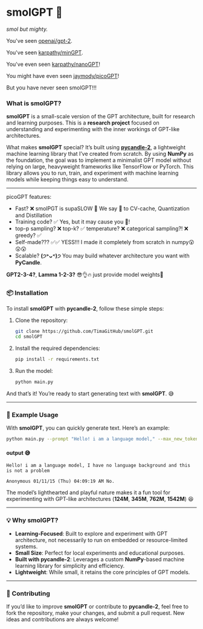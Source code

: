 # smolGPT 🐾

*smol but mighty.*


You've seen [openai/gpt-2](https://github.com/openai/gpt-2).

You've seen [karpathy/minGPT](https://github.com/karpathy/mingpt).

You've even seen [karpathy/nanoGPT](https://github.com/karpathy/nanogpt)!

You might have even seen [jaymody/picoGPT](https://github.com/jaymody/picoGPT)!

But you have never seen smolGPT!!!

### What is **smolGPT**?

**smolGPT** is a small-scale version of the GPT architecture, built for research and learning purposes. This is a **research project** focused on understanding and experimenting with the inner workings of GPT-like architectures.

What makes **smolGPT** special? It’s built using **[pycandle-2](https://github.com/TimaGitHub/pycandle-2)**, a lightweight machine learning library that I’ve created from scratch. By using **NumPy** as the foundation, the goal was to implement a minimalist GPT model without relying on large, heavyweight frameworks like TensorFlow or PyTorch.
 This library allows you to run, train, and experiment with machine learning models while keeping things easy to understand.

---


picoGPT features:
* Fast? ❌ smolPGT is supaSLOW 🐌 We say 🚫 to CV-cache, Quantization and Distillation 
* Training code? ✅ Yes, but it may cause you 💢!
* top-p sampling? ❌ top-k? ✅ temperature? ❌ categorical sampling?! ❌ greedy? ✅
* Self-made??? ✅✅ YESS!!! I made it completely from scratch in numpy😲😲😲 
* Scalable? **(੭˃ᴗ˂)੭** You may build whatever architecture you want with **PyCandle**. 

**GPT2-3-4?**, **Lamma 1-2-3?** 😎👌🔥 just provide model weights🤔



### 📦 Installation

To install **smolGPT** with **pycandle-2**, follow these simple steps:

1. Clone the repository:
   ```bash
   git clone https://github.com/TimaGitHub/smolGPT.git
   cd smolGPT
   ```

2. Install the required dependencies:
   ```bash
   pip install -r requirements.txt
   ```

3. Run the model:
   ```bash
   python main.py
   ```

And that’s it! You’re ready to start generating text with **smolGPT**. 😅

---

### 🚀 Example Usage

With **smolGPT**, you can quickly generate text. Here’s an example:

```bash
python main.py --prompt "Hello! i am a language model," --max_new_tokens 30 --model 124M --device gpu --topk 30
```
#### **output 😅**

```bach
Hello! i am a language model, I have no language background and this is not a problem

Anonymous 01/11/15 (Thu) 04:09:19 AM No.
```

The model’s lighthearted and playful nature makes it a fun tool for experimenting with GPT-like architectures (**124M**, **345M**, **762M**, **1542M**) 😆

---

### 💡 Why **smolGPT**?

- **Learning-Focused**: Built to explore and experiment with GPT architecture, not necessarily to run on embedded or resource-limited systems.
- **Small Size**: Perfect for local experiments and educational purposes.
- **Built with **pycandle-2****: Leverages a custom **NumPy**-based machine learning library for simplicity and efficiency.
- **Lightweight**: While small, it retains the core principles of GPT models.

---

### 🤖 Contributing

If you’d like to improve **smolGPT** or contribute to **pycandle-2**, feel free to fork the repository, make your changes, and submit a pull request. New ideas and contributions are always welcome!
